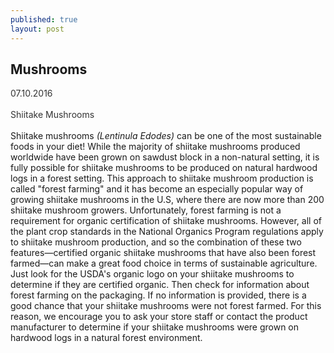 ```yaml
---
published: true
layout: post
---
```

<h2> Mushrooms</h2>
<p> <span style="color:#333333">07.10.2016<br/><br/> Shiitake Mushrooms</span><br/></br/>Shiitake mushrooms <i>(Lentinula Edodes)</i> can be one of the most sustainable foods in your diet! While the majority of shiitake mushrooms produced worldwide have been grown on sawdust block in a non-natural setting, it is fully possible for shiitake mushrooms to be produced on natural hardwood logs in a forest setting. This approach to shiitake mushroom production is called "forest farming" and it has become an especially popular way of growing shiitake mushrooms in the U.S, where there are now more than 200 shiitake mushroom growers. Unfortunately, forest farming is not a requirement for organic certification of shiitake mushrooms. However, all of the plant crop standards in the National Organics Program regulations apply to shiitake mushroom production, and so the combination of these two features—certified organic shiitake mushrooms that have also been forest farmed—can make a great food choice in terms of sustainable agriculture. Just look for the USDA's organic logo on your shiitake mushrooms to determine if they are certified organic. Then check for information about forest farming on the packaging. If no information is provided, there is a good chance that your shiitake mushrooms were not forest farmed. For this reason, we encourage you to ask your store staff or contact the product manufacturer to determine if your shiitake mushrooms were grown on hardwood logs in a natural forest environment.</p>

